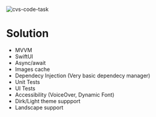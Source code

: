 ![cvs-code-task](https://github.com/user-attachments/assets/fa1fbf74-5ebf-4252-83ff-b01b0f3fd7e3)

# Solution

- MVVM
- SwiftUI
- Async/await
- Images cache
- Dependecy Injection (Very basic dependecy manager)
- Unit Tests
- UI Tests
- Accessibility (VoiceOver, Dynamic Font)
- Dirk/Light theme suppport
- Landscape support
